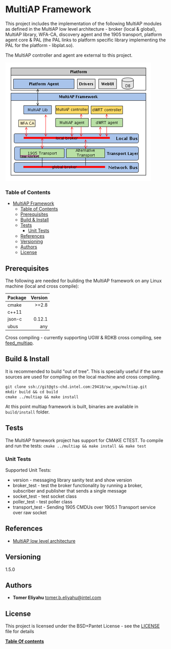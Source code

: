 # MultiAP Framework
This project includes the implementation of the following MultiAP modules as defined in the MultiAP low level architecture - broker (local & global), MultiAP library, WFA-CA, discovery agent and the 1905 transport, platform agent core & PAL (the PAL links to platform specific library implementing the PAL for the platform - libplat.so).

The MultiAP controller and agent are external to this project.

![Intel MultiAP Framework](resources/multiap_architecture.png)

### Table of Contents
<a name="table-of-contents"></a>
- [MultiAP Framework](#multiap-framework)
    - [Table of Contents](#table-of-contents)
  - [Prerequisites](#prerequisites)
  - [Build & Install](#build--install)
  - [Tests](#tests)
    - [Unit Tests](#unit-tests)
  - [References](#references)
  - [Versioning](#versioning)
  - [Authors](#authors)
  - [License](#license)

## Prerequisites
<a name="prereq"></a>

The following are needed for building the MultiAP framework on any Linux machine (local and cross compile):

| Package | Version |
| ------- | ------: |
| cmake   |   >=2.8 |
| c++11   |         |
| json-c  |  0.12.1 |
| ubus    |     any |

Cross compiling - currently supporting UGW & RDKB cross compiling, see [feed_multiap](https://gts-chd.intel.com/projects/SW_UGW/repos/feed_multiap/browse).

## Build & Install
<a name="build"></a>

It is recommended to build "out of tree". This is specially useful if the same sources are used for compiling on the local machine and cross compiling.

    git clone ssh://git@gts-chd.intel.com:29418/sw_ugw/multiap.git 
    mkdir build && cd build
    cmake ../multiap && make install

At this point multiap framework is built, binaries are available in `build/install` folder.

## Tests
<a name="test"></a>

The MultiAP framework project has support for CMAKE CTEST.
To compile and run the tests: `cmake ../multiap && make install && make test`

### Unit Tests

Supported Unit Tests:
- version - messaging library sanity test and show version
- broker_test - test the broker functionality by running a broker, subscriber and publisher that sends a single message
- socket_test - test socket class
- poller_test - test poller class
- transport_test - Sending 1905 CMDUs over 1905.1 Transport service over raw socket

## References
<a name="ref"></a>
* [MultiAP low level architecture](https://polarion.imu.intel.com/polarion/#/project/IRE/wiki/Design/Intel%20MultiAP%20infrastructure%20HLD)

## Versioning
<a name="ver"></a>
1.5.0

## Authors
<a name="authors"></a>
* **Tomer Eliyahu**  tomer.b.eliyahu@intel.com

## License
<a name="license"></a>
This project is licensed under the BSD+Pantet License - see the [LICENSE](LICENSE) file for details

[__Table Of contents__](#table-of-contents)
